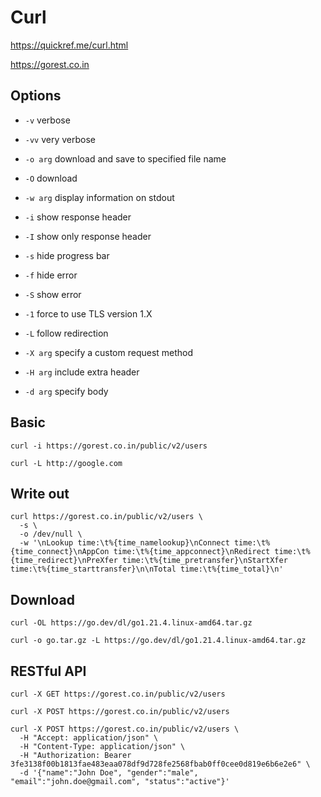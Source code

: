 # Curl

https://quickref.me/curl.html

https://gorest.co.in

## Options

* `-v` verbose
* `-vv` very verbose

* `-o arg` download and save to specified file name
* `-O` download
* `-w arg` display information on stdout

* `-i` show response header
* `-I` show only response header
* `-s` hide progress bar
* `-f` hide error
* `-S` show error

* `-1` force to use TLS version 1.X
* `-L` follow redirection

* `-X arg` specify a custom request method
* `-H arg` include extra header
* `-d arg` specify body


## Basic

```shell
curl -i https://gorest.co.in/public/v2/users
```

```shell
curl -L http://google.com
```

## Write out

```
curl https://gorest.co.in/public/v2/users \
  -s \
  -o /dev/null \
  -w '\nLookup time:\t%{time_namelookup}\nConnect time:\t%{time_connect}\nAppCon time:\t%{time_appconnect}\nRedirect time:\t%{time_redirect}\nPreXfer time:\t%{time_pretransfer}\nStartXfer time:\t%{time_starttransfer}\n\nTotal time:\t%{time_total}\n'
```

## Download

```shell
curl -OL https://go.dev/dl/go1.21.4.linux-amd64.tar.gz
```

```shell
curl -o go.tar.gz -L https://go.dev/dl/go1.21.4.linux-amd64.tar.gz
```

## RESTful API

```shell
curl -X GET https://gorest.co.in/public/v2/users
```

```shell
curl -X POST https://gorest.co.in/public/v2/users
```

```shell
curl -X POST https://gorest.co.in/public/v2/users \
  -H "Accept: application/json" \
  -H "Content-Type: application/json" \
  -H "Authorization: Bearer 3fe3138f00b1813fae483eaa078df9d728fe2568fbab0ff0cee0d819e6b6e2e6" \
  -d '{"name":"John Doe", "gender":"male", "email":"john.doe@gmail.com", "status":"active"}'
```

